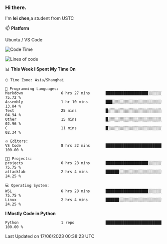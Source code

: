 ### Hi there.
I'm **lei chen**,a student from USTC

📫 **Platform**

Ubuntu / VS Code

<!--START_SECTION:waka-->
![Code Time](http://img.shields.io/badge/Code%20Time-81%20hrs%2027%20mins-blue)

![Lines of code](https://img.shields.io/badge/From%20Hello%20World%20I%27ve%20Written-0%20lines%20of%20code-blue)

📊 **This Week I Spent My Time On** 

```text
🕑︎ Time Zone: Asia/Shanghai

💬 Programming Languages: 
Markdown                 6 hrs 27 mins       ███████████████████░░░░░░   75.72 % 
Assembly                 1 hr 10 mins        ███░░░░░░░░░░░░░░░░░░░░░░   13.84 % 
Text                     25 mins             █░░░░░░░░░░░░░░░░░░░░░░░░   04.94 % 
Other                    15 mins             █░░░░░░░░░░░░░░░░░░░░░░░░   02.96 % 
C                        11 mins             █░░░░░░░░░░░░░░░░░░░░░░░░   02.34 % 

🔥 Editors: 
VS Code                  8 hrs 32 mins       █████████████████████████   100.00 % 

🐱‍💻 Projects: 
projects                 6 hrs 28 mins       ███████████████████░░░░░░   75.75 % 
attacklab                2 hrs 4 mins        ██████░░░░░░░░░░░░░░░░░░░   24.25 % 

💻 Operating System: 
WSL                      6 hrs 28 mins       ███████████████████░░░░░░   75.75 % 
Linux                    2 hrs 4 mins        ██████░░░░░░░░░░░░░░░░░░░   24.25 % 
```

**I Mostly Code in Python** 

```text
Python                   1 repo              █████████████████████████   100.00 % 
```




 Last Updated on 17/06/2023 00:38:23 UTC
<!--END_SECTION:waka-->
